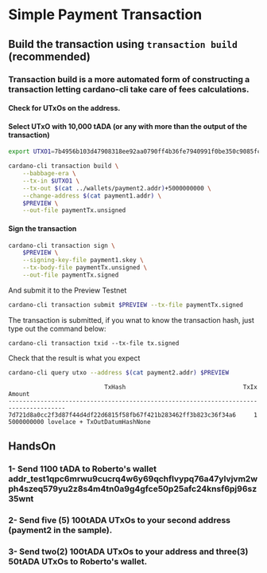 # Simple Payment Transaction

## Build the transaction using `transaction build` (recommended)
    
### Transaction build is a more automated form of constructing a transaction letting cardano-cli take care of fees calculations.


#### Check for UTxOs on the address. 
#### Select UTxO with 10,000 tADA (or any with more than the output of the transaction)

```bash
export UTXO1=7b4956b103d47908318ee92aa0790ff4b36fe7940991f0be350c9085fc4da175#0

cardano-cli transaction build \
    --babbage-era \
    --tx-in $UTXO1 \
    --tx-out $(cat ../wallets/payment2.addr)+5000000000 \
    --change-address $(cat payment1.addr) \
    $PREVIEW \
    --out-file paymentTx.unsigned
```

#### Sign the transaction

```bash
cardano-cli transaction sign \
    $PREVIEW \
    --signing-key-file payment1.skey \
    --tx-body-file paymentTx.unsigned \
    --out-file paymentTx.signed
```

And submit it to the Preview Testnet
```bash
cardano-cli transaction submit $PREVIEW --tx-file paymentTx.signed
```
The transaction is submitted, if you wnat to know the transaction hash, just type out the command below:

    cardano-cli transaction txid --tx-file tx.signed
    
Check that the result is what you expect

```bash
cardano-cli query utxo --address $(cat payment2.addr) $PREVIEW
```
                               TxHash                                 TxIx        Amount
    --------------------------------------------------------------------------------------
    7d721d8a0cc2f3d87f44d4df22d6815f58fb67f421b283462ff3b823c36f34a6     1        5000000000 lovelace + TxOutDatumHashNone


## HandsOn

### 1- Send 1100 tADA to Roberto's wallet addr_test1qpc6mrwu9cucrq4w6y69qchflvypq76a47ylvjvm2wph4szeq579yu2z8s4m4tn0a9g4gfce50p25afc24knsf6pj96sz35wnt

### 2- Send five (5) 100tADA UTxOs to your second address (payment2 in the sample).

### 3- Send two(2) 100tADA UTxOs to your address and three(3) 50tADA UTxOs to Roberto's wallet.
